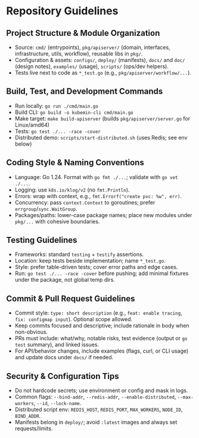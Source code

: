 # Repository Guidelines

## Project Structure & Module Organization
- Source: `cmd/` (entrypoints), `pkg/apiserver/` (domain, interfaces, infrastructure, utils, workflow), reusable libs in `pkg/`.
- Configuration & assets: `configs/`, `deploy/` (manifests), `docs/` and `doc/` (design notes), `examples/` (usage), `scripts/` (ops/dev helpers).
- Tests live next to code as `*_test.go` (e.g., `pkg/apiserver/workflow/...`).

## Build, Test, and Development Commands
- Run locally: `go run ./cmd/main.go`
- Build CLI: `go build -o kubemin-cli cmd/main.go`
- Make target: `make build-apiserver` (builds `pkg/apiserver/server.go` for Linux/amd64)
- Tests: `go test ./... -race -cover`
- Distributed demo: `scripts/start-distributed.sh` (uses Redis; see env below)

## Coding Style & Naming Conventions
- Language: Go 1.24. Format with `go fmt ./...`; validate with `go vet ./...`.
- Logging: use `k8s.io/klog/v2` (no `fmt.Println`).
- Errors: wrap with context, e.g., `fmt.Errorf("create pvc: %w", err)`.
- Concurrency: pass `context.Context` to goroutines; prefer `errgroup`/`sync.WaitGroup`.
- Packages/paths: lower-case package names; place new modules under `pkg/...` with cohesive boundaries.

## Testing Guidelines
- Frameworks: standard `testing` + `testify` assertions.
- Location: keep tests beside implementation; name `*_test.go`.
- Style: prefer table-driven tests; cover error paths and edge cases.
- Run: `go test ./... -race -cover` before pushing; add minimal fixtures under the package, not global temp dirs.

## Commit & Pull Request Guidelines
- Commit style: `type: short description` (e.g., `feat: enable tracing`, `fix: configmap input`). Optional scope allowed.
- Keep commits focused and descriptive; include rationale in body when non-obvious.
- PRs must include: what/why, notable risks, test evidence (output or `go test` summary), and linked issues.
- For API/behavior changes, include examples (flags, curl, or CLI usage) and update docs under `docs/` if needed.

## Security & Configuration Tips
- Do not hardcode secrets; use environment or config and mask in logs.
- Common flags: `--bind-addr`, `--redis-addr`, `--enable-distributed`, `--max-workers`, `--id`, `--lock-name`.
- Distributed script env: `REDIS_HOST`, `REDIS_PORT`, `MAX_WORKERS`, `NODE_ID`, `BIND_ADDR`.
- Manifests belong in `deploy/`; avoid `:latest` images and always set requests/limits.

